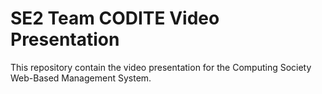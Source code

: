 # SE2 Team CODITE Video Presentation
This repository contain the video presentation for the Computing Society Web-Based Management System.
